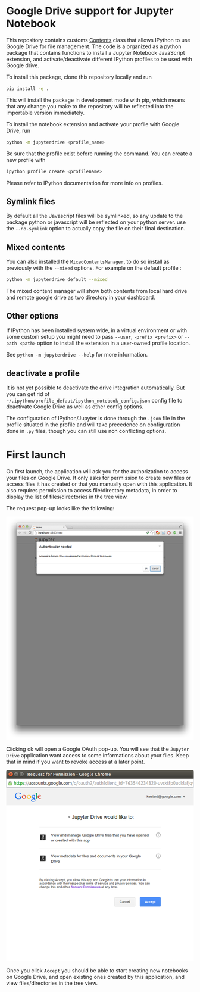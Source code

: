 # Google Drive support for Jupyter Notebook

This repository contains customs
[Contents](https://github.com/ipython/ipython/blob/master/IPython/html/static/services/contents.js) class that allows IPython to use
Google Drive for file management.  The code is a organized as a python package
that contains functions to install a Jupyter Notebook JavaScript extension,
and activate/deactivate different IPython profiles to be used with Google drive.

To install this package, clone this repository locally and run

```bash
pip install -e .
```

This will install the package in development mode with pip, which means that any
change you make to the repository will be reflected into the importable version
immediately.

To install the notebook extension and activate your profile with Google
Drive, run

```bash
python -m jupyterdrive <profile_name>
```

Be sure that the profile exist before running the command. You can create a new profile with

```bash
ipython profile create <profilename>
```

Please refer to IPython documentation for more info on profiles.

## Symlink files

By default all the Javascript files will be symlinked, so any update to the package python
or javascript will be reflected on your python server.
use the  `--no-symlink` option to actually copy the file on their final destination.

## Mixed contents

You can also installed the `MixedContentsManager`, to do so install as previously with
the `--mixed` options. For example on the default profile :

```bash
python -m jupyterdrive default --mixed
```

The mixed content manager will show both contents from local hard drive and remote
google drive as two directory in your dashboard.


## Other options

If IPython has been installed system wide, in a virtual environment or with
some custom setup you might need to pass `--user`, `-prefix <prefix>` or
`--path <path>` option to install the extension in a user-owned profile
location.

See `python -m jupyterdrive --help` for more information.

## deactivate a profile

It is not yet possible to deactivate the drive integration automatically. But
you can get rid of `~/.ipython/profile_defaut/ipython_notebook_config.json`
config file to deactivate Google Drive as well as other config options.

The configuration of IPython/Jupyter is done through the `.json` file in the
profile situated in the profile and will take precedence on configuration done
in `.py` files, though you can still use non conflicting options.

# First launch

On first launch, the application will ask you for the authorization to access
your files on Google Drive.  It only asks for permission to create new files or
 access files it has created or that you manually open with this application.
It also requires permission to access file/directory metadata, in order
to display the list of files/directories in the tree view.

The request pop-up looks like the following:

![auth screenshot](img/auth.png)

Clicking ok will open a Google OAuth pop-up.  You will see that the `Jupyter
Drive` application want access to some informations about your files. Keep that
in mind if you want to revoke access at a later point.

![](img/popup.png)

Once you click `Accept` you should be able to start creating new notebooks on
Google Drive, and open existing ones created by this application, and
view files/directories in the tree view.
